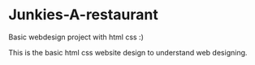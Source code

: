 # Junkies-A-restaurant

Basic webdesign project with html css :)

This is the basic html css website design to understand web designing.
